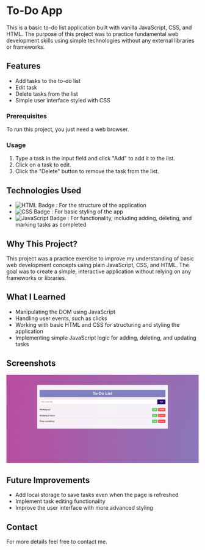 # To-Do App

This is a basic to-do list application built with vanilla JavaScript, CSS, and HTML. The purpose of this project was to practice fundamental web development skills using simple technologies without any external libraries or frameworks.

## Features

- Add tasks to the to-do list
- Edit task
- Delete tasks from the list
- Simple user interface styled with CSS

### Prerequisites

To run this project, you just need a web browser.

### Usage

1. Type a task in the input field and click "Add" to add it to the list.
2. Click on a task to edit.
3. Click the "Delete" button to remove the task from the list.

## Technologies Used

- ![HTML Badge](https://img.shields.io/badge/HTML-5-orange?logo=html5&logoColor=white) : For the structure of the application
- ![CSS Badge](https://img.shields.io/badge/CSS-3-blue?logo=css3&logoColor=white) : For basic styling of the app
- ![JavaScript Badge](https://img.shields.io/badge/JavaScript-ES6-yellow?logo=javascript&logoColor=white) : For functionality, including adding, deleting, and marking tasks as completed

## Why This Project?

This project was a practice exercise to improve my understanding of basic web development concepts using plain JavaScript, CSS, and HTML. The goal was to create a simple, interactive application without relying on any frameworks or libraries.

## What I Learned

- Manipulating the DOM using JavaScript
- Handling user events, such as clicks
- Working with basic HTML and CSS for structuring and styling the application
- Implementing simple JavaScript logic for adding, deleting, and updating tasks

## Screenshots

![To-Do App Screenshot](./screenshot/To-Do-JavaScript.png)

## Future Improvements

- Add local storage to save tasks even when the page is refreshed
- Implement task editing functionality
- Improve the user interface with more advanced styling

## Contact

For more details feel free to contact me.
